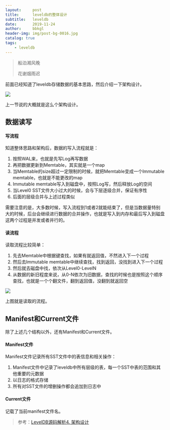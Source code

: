 ```yaml
---
layout:     post
title:      leveldb的整体设计
subtitle:   leveldb
date:       2019-11-24
author:     bbkgl
header-img: img/post-bg-0016.jpg
catalog: true
tags:
    - leveldb
---
```


>船泊湘风晚
>
>花谢烟雨迟

前面已经知道了leveldb存储数据的基本思路，然后介绍一下架构设计。

![](https://ae01.alicdn.com/kf/H54e6ceae0385470982447a1ce8f00f26V.jpg)

上一节说的大概就是这么个架构设计。

## 数据读写

#### 写流程

知道整体思路和架构后，数据的写入流程就是：

1. 按照WAL来，也就是先写Log再写数据
2. 再把数据更新到Memtable，其实就是一个map
3. 当Memtable的size超过一定限制的时候，就把Memtable变成一个Immutable memtable，也就是不能更改的map
4. Immutable memtable写入到磁盘中，按照Log写，然后释放Log的空间
5. 当Level0 SST文件大小过大的时候，会与下层逐级合并，保证有序性
6. 后面的层级合并与上述过程类似

需要注意的是，大多数时候，写入流程到1或者2就能结束了，但是当数据量特别大的时候，后台会继续进行数据的合并操作，也就是写入到内存和最后写入到磁盘这两个过程是并发或者并行的。

#### 读流程

读取流程比较简单：

1. 先去Memtable中根据键查找，如果有就返回值，不然进入下一个过程
2. 然后去Immutable memtable中继续查找，找到返回，没找到进入下一个过程
3. 然后就去磁盘中找，依次从Level0-LevelN
4. 从数据的新旧程度来说，从0-N依次为旧数据，查找的时候也是按照这个顺序查找，也就是一个个翻文件，翻到返回值，没翻到就返回空

![](https://ae01.alicdn.com/kf/H2a9cf67038e84167a422d132211c197eT.jpg)

上图就是读取的流程。

## Manifest和Current文件

除了上述几个结构以外，还有Manifest和Current文件。

#### Manifest文件

Manifest文件记录所有SST文件中的表信息和相关操作：

1. Manifest文件中记录了leveldb中所有层级的表，每一个SST中表的范围和其他重要的元数据
2. 以日志的格式存储
3. 所有对SST文件的增删操作都会追加到日志中

#### Current文件

记载了当前manifest文件名。

> 参考：[LevelDB源码解析4. 架构设计](<https://zhuanlan.zhihu.com/p/34665791>)